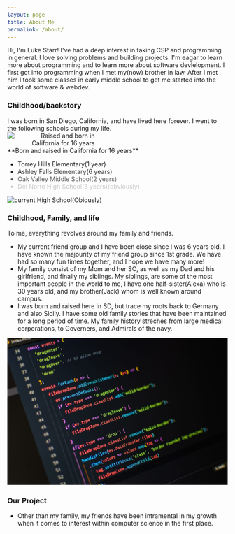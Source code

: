 ```yaml
---
layout: page
title: About Me
permalink: /about/
---
```


Hi, I'm Luke Starr! I've had a deep interest in taking CSP and programming in general. I love solving problems and building projects. I'm eagar to learn more about programming and to learn more about software devlelopment. I first got into programming when I met my(now) brother in law. After I met him I took some classes in early middle school to get me started into the world of software & webdev.

<h3> Childhood/backstory</h3>
I was born in San Diego, California, and have lived here forever. I went to the following schools during my life.
<div style="text-align: right;">
  <img src="https://m.media-amazon.com/images/I/71MqOPGbsmL._AC_UF894,1000_QL80_.jpg" 
  alt="Raised and born in California for 16 years" 
  width="200px"
  style="margin-right: auto; margin-left auto; display: block;" />
</div>
**Born and raised in California for 16 years**
<ul class="fade-in-list">
  <li> Torrey Hills Elementary(1 year)</li>
  <li>Ashley Falls Elementary(6 years)</li>
  <li>Oak Valley Middle School(2 years)</li>
    
  <li>Del Norte High School(3 years)(obviously)</li>
</ul>
<div style= "text-align: left;">
  <img src="https://imagescdn.homes.com/i2/yFsTnVACciV389M_j_6s-mAyUjGVGi3q9ICiCNWLpG8/111/del-norte-high-school-san-diego-ca-7-schoolphoto.jpg?p=1"
  alt= "current High School(Obiously)"
  width ="200px"
  style="margin-left: auto; margin-left auto; display: block:" />
</div>
<style>
.fade-in-list li {
  opacity: 0;
  animation: fadeIn 2s forwards;
  animation-delay: calc(var(--i) * 0.5s);
}

.fade-in-list li:nth-child(1) { --i: 0; }
.fade-in-list li:nth-child(2) { --i: 1; }
.fade-in-list li:nth-child(3) { --i: 2; }
.fade-in-list li:nth-child(4) { --i: 3; }@keyframes fadeIn {
  to {
    opacity: 1;
  }
}
</style>
<h3>Childhood, Family, and life</h3>

To me, everything revolves around my family and friends.
* My current friend group and I have been close since I was 6 years old. I have known the majourity of my friend group since 1st grade. We have had so many fun times together, and I hope we have many more!
* My family consist of my Mom and her SO, as well as my Dad and his girlfriend, and finally my siblings. My siblings, are some of the most important people in the world to me, I have one half-sister(Alexa) who is 30 years old, and my brother(Jack) whom is well known around campus.
* I was born and raised here in SD, but trace my roots back to Germany and also Sicily. I have some old family stories that have been maintained for a long period of time. My family history streches from large medical corporations, to Governers, and Admirals of the navy.

![](../images/portfolioimg/codeimg.jpg)
<h3> Our Project</h3>

* Other than my family, my friends have been intramental in my growth when it comes to interest within computer science in the first place. 

<script src="https://utteranc.es/client.js"
        repo="Tactical007/studentcsp"
        issue-term="title"
        label="blogpost-comment"
        theme="github-light"
        crossorigin="anonymous"
        async>
</script>